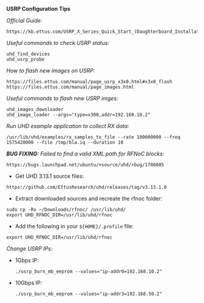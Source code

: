 **USRP Configuration Tips**

_Official Guide:_
```
https://kb.ettus.com/USRP_X_Series_Quick_Start_(Daughterboard_Installation)
```

_Useful commands to check USRP status:_
```
uhd_find_devices
uhd_usrp_probe
```

_How to flash new images on USRP:_
```
https://files.ettus.com/manual/page_usrp_x3x0.html#x3x0_flash
https://files.ettus.com/manual/page_images.html
```

_Useful commands to flash new USRP imges:_
```
uhd_images_downloader
uhd_image_loader --args="type=x300,addr=192.168.10.2"
```

_Run UHD example application to collect RX data:_
```
/usr/lib/uhd/examples/rx_samples_to_file --rate 100000000 --freq 1575420000 --file /tmp/bla.iq --duration 10
```


_**BUG FIXING:** Failed to find a valid XML path for RFNoC blocks:_
```
https://bugs.launchpad.net/ubuntu/+source/uhd/+bug/1780805
```
 - Get UHD 3.13.1 source files:
```
https://github.com/EttusResearch/uhd/releases/tag/v3.13.1.0
```
 - Extract downloaded sources and recreate the rfnoc folder:
```
sudo cp -Rv ~/Downloads/rfnoc/ /usr/lib/uhd/
export UHD_RFNOC_DIR=/usr/lib/uhd/rfnoc
```
- Add the following in your `${HOME}/.profile` file:
```
export UHD_RFNOC_DIR=/usr/lib/uhd/rfnoc
```

_Change USRP IPs:_
- 1Gbps IP:
  ```
  ./usrp_burn_mb_eeprom --values="ip-addr0=192.168.10.2"
  ```
- 10Gbps IP:
  ```
  ./usrp_burn_mb_eeprom --values="ip-addr3=192.168.50.2"
  ```
